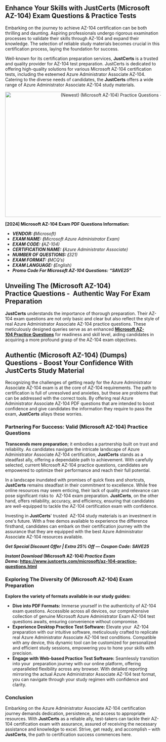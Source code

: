 <h2><strong>Enhance Your Skills with JustCerts (Microsoft AZ-104) Exam Questions & Practice Tests</strong></h2>

<p><meta name="generator" content="quillbot-pphr" /></p>

<p>Embarking on the journey to achieve AZ-104 certification can be both thrilling and daunting. Aspiring professionals undergo rigorous examination processes to validate their skills through AZ-104 and expand their knowledge. The selection of reliable study materials becomes crucial in this certification process, laying the foundation for success.</p>

<p>Well-known for its certification preparation services, <strong>JustCerts</strong> is a trusted and quality provider for AZ-104 test preparation. JustCerts is dedicated to offering high-quality solutions for various Microsoft AZ-104 certification tests, including the esteemed Azure Administrator Associate AZ-104. Catering to the diverse needs of candidates, the <strong>JustCerts</strong> offers a wide range of Azure Administrator Associate AZ-104 study materials.</p>

<p style="text-align: center;"><a href="https://www.justcerts.com/microsoft/az-104-practice-questions.html"><img alt="(Newest) (Microsoft AZ-104) Practice Questions - (2024)" src="https://media.licdn.com/dms/image/D4D12AQFdWcgm9JJhkQ/article-cover_image-shrink_720_1280/0/1716189549076?e=2147483647&v=beta&t=PkLAWlwlmk-BGR7oiskysH2NSTYmx8VOf0-CLquUAlk" style="height: 405px; width: 720px;" /></a></p>

<p><strong>[2024] Microsoft AZ-104 Exam PDF Questions Information:</strong></p>

<ul>
	<li><em><strong>VENDOR: (</strong>Microsoft)</em></li>
	<li><em><strong>EXAM NAME:</strong> <strong>(</strong>Microsoft Azure Administrator Exam)</em></li>
	<li><em><strong>EXAM CODE:</strong> <strong>(</strong>AZ-104)</em></li>
	<li><em><strong>CERTIFICATION NAME:</strong> <strong>(</strong>Azure Administrator Associate)</em></li>
	<li><em><strong>NUMBER OF QUESTIONS: (</strong>321)</em></li>
	<li><em><strong>EXAM FORMAT:</strong> <strong>(</strong>MCQ’s)</em></li>
	<li><em><strong>EXAM LANGUAGE:</strong> <strong>(</strong>English)</em></li>
	<li><em><strong>Promo Code For Microsoft AZ-104 Questions:</strong> <strong>“SAVE25”</strong></em></li>
</ul>

<h2><strong>Unveiling The (Microsoft AZ-104) Practice Questions -  Authentic Way For Exam Preparation</strong></h2>

<p data-sider-select-id="04fe51c7-3b85-4fdb-9a34-6874d46f2b20"><strong>JustCerts</strong> understands the importance of thorough preparation. Their AZ-104 exam questions are not only basic and clear but also reflect the style of real Azure Administrator Associate AZ-104 practice questions. These meticulously designed queries serve as an enhanced <strong><a data-sider-select-id="18589392-3130-4002-8a50-456ba7557038" href="https://www.justcerts.com/microsoft/az-104-practice-questions.html">Microsoft AZ-104 Practice Questions</a></strong> for readiness and skill level, aiding candidates in acquiring a more profound grasp of the AZ-104 exam objectives.</p>

<h2><strong>Authentic (Microsoft AZ-104) (Dumps) Questions - Boost Your Confidence With JustCerts Study Material</strong></h2>

<p>Recognizing the challenges of getting ready for the Azure Administrator Associate AZ-104 exam is at the core of AZ-104 requirements. The path to certification is full of unresolved and anxieties, but these are problems that can be addressed with the correct tools. By offering real Azure Administrator Associate AZ-104 PDF questions that are intended to boost confidence and give candidates the information they require to pass the exam, <strong>JustCerts</strong> allays these worries.</p>

<h3><strong>Partnering For Success: Valid </strong><strong>(Microsoft AZ-104) Practice Questions </strong></h3>

<p><strong>Transcends mere preparation</strong>; it embodies a partnership built on trust and reliability. As candidates navigate the intricate landscape of Azure Administrator Associate AZ-104 certification, <strong>JustCerts</strong> stands as a steadfast ally, offering a dependable path to achievement. With carefully selected, current Microsoft AZ-104 practice questions, candidates are empowered to optimize their performance and reach their full potential.</p>

<p>In a landscape inundated with promises of quick fixes and shortcuts, <strong>JustCerts</strong> remains steadfast in their commitment to excellence. While free online resources may seem enticing, their lack of quality and relevance can pose significant risks to  AZ-104 exam preparation. <strong>JustCerts</strong>, on the other hand, offers reliability, accuracy, and efficiency, ensuring that candidates are well-equipped to tackle the AZ-104 certification exam with confidence.</p>

<p>Investing in <strong>JustCerts</strong>' trusted  AZ-104 study materials is an investment in one's future. With a free demos available to experience the difference firsthand, candidates can embark on their certification journey with the assurance that they are equipped with the best Azure Administrator Associate AZ-104 resources available.</p>

<p data-selectable-paragraph="" id="b665"><strong><em data-sider-select-id="f240cb4f-c2bc-4e73-a280-708b363f1254">Get Special Discount Offer | Extra 25% Off — Coupon Code: SAVE25</em></strong></p>

<p data-selectable-paragraph="" id="5b05"><strong><em>Instant Download </em>(Microsoft AZ-104)<em> Practice Exam Demo:</em> <a href="https://www.justcerts.com/microsoft/az-104-practice-questions.html">https://www.justcerts.com/microsoft/az-104-practice-questions.html</a></strong></p>

<h3><strong>Exploring The Diversity Of (Microsoft AZ-104) Exam Preparation</strong></h3>

<p><strong>Explore the variety of formats available in our study guides:</strong></p>

<ul>
	<li><strong>Dive into PDF Formats:</strong> Immerse yourself in the authenticity of AZ-104 exam questions. Accessible across all devices, our comprehensive collection of genuine Microsoft Azure Administrator Exam AZ-104 test questions awaits, ensuring convenience without compromise.</li>
	<li><strong>Experience Desktop Practice Test Software:</strong> Elevate your  AZ-104 preparation with our intuitive software, meticulously crafted to replicate real Azure Administrator Associate AZ-104 test conditions. Compatible with any device, this dynamic tool can be customized for personalized and efficient study sessions, empowering you to hone your skills with precision.</li>
	<li><strong>Engage with Web-based Practice Test Software:</strong> Seamlessly transition into your  preparation journey with our online platform, offering unparalleled flexibility across any browser. With detailed reporting mirroring the actual Azure Administrator Associate AZ-104 test format, you can navigate through your study regimen with confidence and clarity.</li>
</ul>

<h3><strong>Conclusion</strong></h3>

<p>Embarking on the Azure Administrator Associate AZ-104 certification journey demands dedication, persistence, and access to appropriate resources. With <strong>JustCerts</strong> as a reliable ally, test-takers can tackle their AZ-104 certification exam with assurance, assured of receiving the necessary assistance and knowledge to excel. Strive, get ready, and accomplish – with <strong>JustCerts</strong>, the path to certification success commences here.</p>
